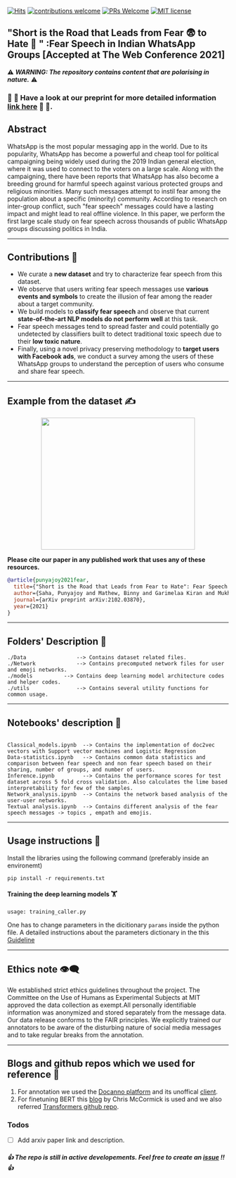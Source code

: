 [![Hits](https://hits.seeyoufarm.com/api/count/incr/badge.svg?url=https%3A%2F%2Fgithub.com%2Fhate-alert%2FFear-speech-analysis&count_bg=%2379C83D&title_bg=%23555555&icon=&icon_color=%23E7E7E7&title=hits&edge_flat=false)](https://hits.seeyoufarm.com)
[![contributions welcome](https://img.shields.io/badge/contributions-welcome-brightgreen.svg?style=flat)](https://github.com/dwyl/esta/issues)
[![PRs Welcome](https://img.shields.io/badge/PRs-welcome-brightgreen.svg?style=flat-square)](http://makeapullrequest.com)
[![MIT license](https://img.shields.io/badge/License-MIT-blue.svg)](https://lbesson.mit-license.org/)

## "Short is the Road that Leads from Fear :fearful: to Hate :cursing_face: " :Fear Speech in Indian WhatsApp Groups [Accepted at The Web Conference 2021] 

:warning: ***WARNING: The repository contains content that are polarising in nature.*** :warning:

### :tada: :tada: Have a look at our preprint for more detailed information [link here](https://arxiv.org/abs/2102.03870) :tada: :tada:.

## Abstract

WhatsApp is the most popular messaging app in the world. Due to its popularity, WhatsApp has become a powerful and cheap tool for political campaigning being widely used during the 2019 Indian general election, where it was used to connect to the voters on a large scale. Along with the campaigning, there have been reports that WhatsApp has also become a breeding ground for harmful speech against various protected groups and religious minorities. Many such messages attempt to instil fear among the population about a specific (minority) community. According to research on inter-group conflict, such "fear speech" messages could have a lasting impact and might lead to real offline violence. In this paper, we perform the first large scale study on fear speech across thousands of public WhatsApp groups discussing politics in India. 

------------------------------------------
**Contributions** :volcano:	
------------------------------------------

* We curate a **new dataset** and try to characterize fear speech from this dataset. 
* We observe that users writing fear speech messages use **various events and symbols** to create the illusion of fear among the reader about a target community. 
* We build models to **classify fear speech** and observe that current **state-of-the-art NLP models do not perform well** at this task. 
* Fear speech messages tend to spread faster and could potentially go undetected by classifiers built to detect traditional toxic speech due to their **low toxic nature**. 
* Finally, using a novel privacy preserving methodology to **target users with Facebook ads**, we conduct a survey among the users of these WhatsApp groups to understand the perception of users who consume and share fear speech. 

------------------------------------------
**Example from the dataset** :writing_hand:	
------------------------------------------
<p align="center"><img src="Figures/Fearspeech_arxiv.png" width="350" height="300"></p>


**Please cite our paper in any published work that uses any of these resources.**

~~~bibtex
@article{punyajoy2021fear,
  title={"Short is the Road that Leads from Fear to Hate": Fear Speech in Indian WhatsApp Groups},
  author={Saha, Punyajoy and Mathew, Binny and Garimelaa Kiran and Mukherjee, Animesh},
  journal={arXiv preprint arXiv:2102.03870},
  year={2021}
}

~~~

------------------------------------------
**Folders' Description** :open_file_folder:	
------------------------------------------
~~~
./Data                --> Contains dataset related files.
./Network             --> Contains precomputed network files for user and emoji networks.
./models	      --> Contains deep learning model architecture codes and helper codes.
./utils               --> Contains several utility functions for common usage.
~~~
----------------------------------------------------------
**Notebooks' description** :notebook_with_decorative_cover:
----------------------------------------------------------
~~~

Classical_models.ipynb  --> Contains the implementation of doc2vec vectors with Support vector machines and Logistic Regression 
Data-statistics.ipynb   --> Contains common data statistics and comparison between fear speech and non fear speech based on their sharing, number of groups, and number of users.
Inference.ipynb         --> Contains the performance scores for test dataset across 5 fold cross validation. Also calculates the lime based interpretability for few of the samples.
Network_analysis.ipynb  --> Contains the network based analysis of the user-user networks.
Textual analysis.ipynb  --> Contains different analysis of the fear speech messages -> topics , empath and emojis.

~~~
----------------------------------------------------------
**Usage instructions** :construction_worker:
----------------------------------------------------------

Install the libraries using the following command (preferably inside an environemt)
~~~
pip install -r requirements.txt
~~~


#### Training the deep learning models :weight_lifting:

~~~
usage: training_caller.py
~~~
One has to change parameters in the dicitionary `params` inside the python file. A detailed instructions about the parameters dictionary in the this [Guideline](Parameters.md)

----------------------------------------------------------
**Ethics note :eye_speech_bubble:**
----------------------------------------------------------

We established strict ethics guidelines throughout the project. The Committee on the Use of Humans as Experimental Subjects at MIT approved the data collection as exempt.All personally identifiable information was anonymized and stored separately from the message data.
Our data release conforms to the FAIR principles. We explicitly trained our annotators to be aware of the disturbing nature of social media messages and to take regular breaks from the annotation.


----------------------------------------------------------
**Blogs and github repos which we used for reference :angel:**
----------------------------------------------------------

1. For annotation we used the [Docanno platform](https://github.com/doccano/doccano) and its unoffical [client](https://github.com/doccano/doccano-client).
2. For finetuning BERT this [blog](https://mccormickml.com/2019/07/22/BERT-fine-tuning/)  by Chris McCormick is used and we also referred [Transformers github repo](https://github.com/huggingface/transformers).

### Todos
- [ ] Add arxiv paper link and description.

##### :thumbsup: The repo is still in active developements. Feel free to create an [issue](https://github.com/punyajoy/Fear-speech-analysis/issues) !!  :thumbsup:

